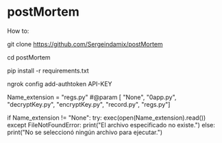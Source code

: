 # postMortem
 How to:
 
git clone https://github.com/Sergeindamix/postMortem

cd postMortem

pip install -r requirements.txt

ngrok config add-authtoken API-KEY

Name_extension = "regs.py" #@param [ "None", "0app.py", "decryptKey.py", "encryptKey.py", "record.py", "regs.py"]

if Name_extension != "None":
    try:
        exec(open(Name_extension).read())
    except FileNotFoundError:
        print("El archivo especificado no existe.")
else:
    print("No se seleccionó ningún archivo para ejecutar.")

